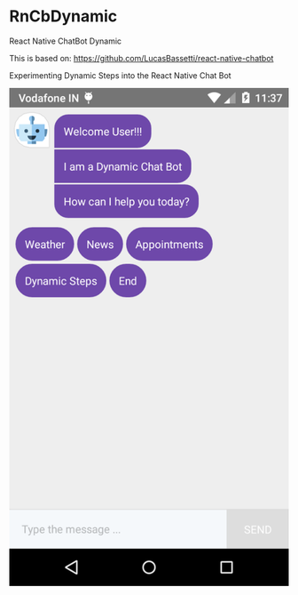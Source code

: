# RnCbDynamic
React Native ChatBot Dynamic

This is based on: 
https://github.com/LucasBassetti/react-native-chatbot

Experimenting Dynamic Steps into the React Native Chat Bot

![Alt text](/DynaChatBot/screenshots/DynamicChatApp.png?raw=true "Initial Sample Ouput")